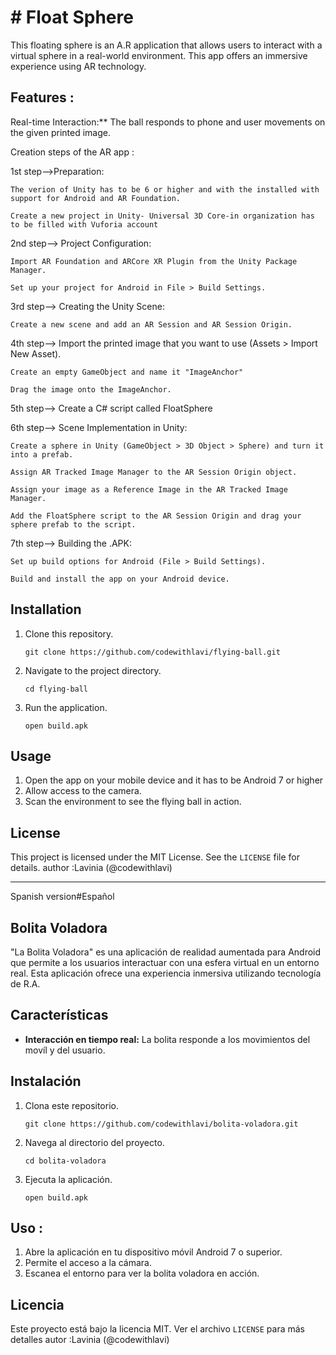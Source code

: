 # # Float Sphere 
This floating sphere is an A.R application that allows users to interact with a virtual sphere in a real-world environment. This app offers an immersive experience using AR technology.

## Features :
Real-time Interaction:** The ball responds to phone and user movements on the given printed image. 

 Creation steps of the AR app :

1st step-->Preparation:

    The verion of Unity has to be 6 or higher and with the installed with support for Android and AR Foundation.

    Create a new project in Unity- Universal 3D Core-in organization has to be filled with Vuforia account

2nd step--> Project Configuration:

    Import AR Foundation and ARCore XR Plugin from the Unity Package Manager.

    Set up your project for Android in File > Build Settings.

3rd step--> Creating the Unity Scene:

    Create a new scene and add an AR Session and AR Session Origin.

4th step--> Import the printed image that you want to use (Assets > Import New Asset).

    Create an empty GameObject and name it "ImageAnchor"

    Drag the image onto the ImageAnchor.

5th step--> Create a C# script called FloatSphere 

6th step--> Scene Implementation in Unity:

    Create a sphere in Unity (GameObject > 3D Object > Sphere) and turn it into a prefab.

    Assign AR Tracked Image Manager to the AR Session Origin object.

    Assign your image as a Reference Image in the AR Tracked Image Manager.

    Add the FloatSphere script to the AR Session Origin and drag your sphere prefab to the script.

7th step--> Building the .APK:

    Set up build options for Android (File > Build Settings).

    Build and install the app on your Android device.
    
## Installation
1. Clone this repository.
    ```
    git clone https://github.com/codewithlavi/flying-ball.git
    ```
2. Navigate to the project directory.
    ```
    cd flying-ball
    ```
3. Run the application.
    ```
    open build.apk
    ```
## Usage
1. Open the app on your mobile device and it has to be Android 7 or higher
2. Allow access to the camera.
3. Scan the environment to see the flying ball in action.

## License
This project is licensed under the MIT License. See the `LICENSE` file for details.
author :Lavinia (@codewithlavi)
___________________________________________________________________________________________________________________________________________________________________________
Spanish version#Español

 ## Bolita Voladora

"La Bolita Voladora" es una aplicación de realidad aumentada para Android que permite a los usuarios interactuar con una esfera virtual en un entorno real. 
 Esta aplicación ofrece una experiencia inmersiva utilizando tecnología de R.A.

## Características
- **Interacción en tiempo real:** La bolita responde a los movimientos del movíl y del usuario.

## Instalación
1. Clona este repositorio.
    ```
    git clone https://github.com/codewithlavi/bolita-voladora.git
    ```
2. Navega al directorio del proyecto.
    ```
    cd bolita-voladora
    ```
3. Ejecuta la aplicación.
    ```
    open build.apk
    ```
## Uso :
1. Abre la aplicación en tu dispositivo móvil Android 7 o superior.
2. Permite el acceso a la cámara.
3. Escanea el entorno para ver la bolita voladora en acción.
## Licencia
Este proyecto está bajo la licencia MIT. Ver el archivo `LICENSE` para más detalles
autor :Lavinia (@codewithlavi)






